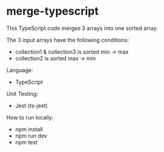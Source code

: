 # merge-typescript

This TypeScript code merges 3 arrays into one sorted array.

The 3 input arrays have the following conditions:
- collection1 & collection3 is sorted min -> max
- collection2 is sorted max -> min

Language:
- TypeScript

Unit Testing:
- Jest (ts-jest)

How to run locally:
- npm install 
- npm run dev 
- npm test 
